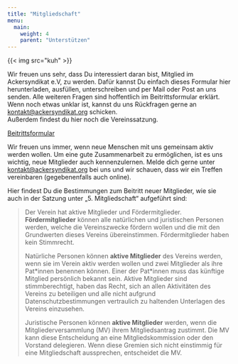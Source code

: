 ```yaml
---
title: "Mitgliedschaft"
menu:
  main:
    weight: 4
    parent: "Unterstützen"
---
```


{{< img src="kuh" >}}

Wir freuen uns sehr, dass Du interessiert daran bist, Mitglied im Ackersyndikat e.V, zu werden. Dafür kannst Du einfach dieses Formular hier herunterladen, ausfüllen, unterschreiben und per Mail oder Post an uns senden. Alle weiteren Fragen sind hoffentlich im Beitrittsformular erklärt. Wenn noch etwas unklar ist, kannst du uns Rückfragen gerne an kontakt@ackersyndikat.org schicken.  
Außerdem findest du hier noch die Vereinssatzung.

<a class="button" href="FORMULARLINK" >Beitrittsformular</a>

Wir freuen uns immer, wenn neue Menschen mit uns gemeinsam aktiv werden wollen. Um eine gute Zusammenarbeit zu ermöglichen, ist es uns wichtig, neue Mitglieder auch kennenzulernen. Melde dich gerne unter kontakt@ackersyndikat.org bei uns und wir schauen, dass wir ein Treffen vereinbaren (gegebenenfalls auch online).

Hier findest Du die Bestimmungen zum Beitritt neuer Mitglieder, wie sie auch in der Satzung unter „5. Mitgliedschaft“ aufgeführt sind:

> Der Verein hat aktive Mitglieder und Fördermitglieder.
> **Fördermitglieder** können alle natürlichen und juristischen Personen werden, welche die Vereinszwecke fördern wollen und die mit den Grundwerten dieses Vereins übereinstimmen. Fördermitglieder haben kein Stimmrecht.
>
> Natürliche Personen können **aktive Mitglieder** des Vereins werden, wenn sie im Verein aktiv werden wollen und zwei Mitglieder als ihre Pat\*innen benennen können. Einer der Pat\*innen muss das künftige Mitglied persönlich bekannt sein. Aktive Mitglieder sind stimmberechtigt, haben das Recht, sich an allen Aktivitäten des Vereins zu beteiligen und alle nicht aufgrund Datenschutzbestimmungen vertraulich zu haltenden Unterlagen des Vereins einzusehen.
>
> Juristische Personen können **aktive Mitglieder** werden, wenn die Mitgliederversammlung (MV) ihrem Mitgliedsantrag zustimmt. Die MV kann diese Entscheidung an eine Mitgliedskommission oder den Vorstand delegieren. Wenn diese Gremien sich nicht einstimmig für eine Mitgliedschaft aussprechen, entscheidet die MV.
